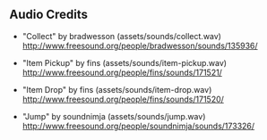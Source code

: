 ## Audio Credits ##
 * "Collect" by bradwesson (assets/sounds/collect.wav)
   http://www.freesound.org/people/bradwesson/sounds/135936/

 * "Item Pickup" by fins (assets/sounds/item-pickup.wav)
   http://www.freesound.org/people/fins/sounds/171521/

 * "Item Drop" by fins (assets/sounds/item-drop.wav)
   http://www.freesound.org/people/fins/sounds/171520/

 * "Jump" by soundnimja (assets/sounds/jump.wav)
   http://www.freesound.org/people/soundnimja/sounds/173326/